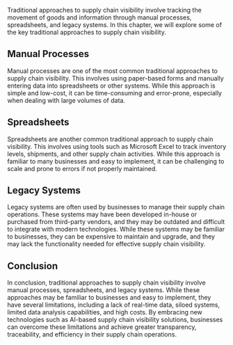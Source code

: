 
Traditional approaches to supply chain visibility involve tracking the movement of goods and information through manual processes, spreadsheets, and legacy systems. In this chapter, we will explore some of the key traditional approaches to supply chain visibility.

Manual Processes
----------------

Manual processes are one of the most common traditional approaches to supply chain visibility. This involves using paper-based forms and manually entering data into spreadsheets or other systems. While this approach is simple and low-cost, it can be time-consuming and error-prone, especially when dealing with large volumes of data.

Spreadsheets
------------

Spreadsheets are another common traditional approach to supply chain visibility. This involves using tools such as Microsoft Excel to track inventory levels, shipments, and other supply chain activities. While this approach is familiar to many businesses and easy to implement, it can be challenging to scale and prone to errors if not properly maintained.

Legacy Systems
--------------

Legacy systems are often used by businesses to manage their supply chain operations. These systems may have been developed in-house or purchased from third-party vendors, and they may be outdated and difficult to integrate with modern technologies. While these systems may be familiar to businesses, they can be expensive to maintain and upgrade, and they may lack the functionality needed for effective supply chain visibility.

Conclusion
----------

In conclusion, traditional approaches to supply chain visibility involve manual processes, spreadsheets, and legacy systems. While these approaches may be familiar to businesses and easy to implement, they have several limitations, including a lack of real-time data, siloed systems, limited data analysis capabilities, and high costs. By embracing new technologies such as AI-based supply chain visibility solutions, businesses can overcome these limitations and achieve greater transparency, traceability, and efficiency in their supply chain operations.

